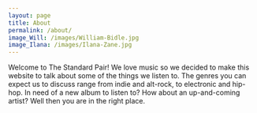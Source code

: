 ```yaml
---
layout: page
title: About
permalink: /about/
image_Will: /images/William-Bidle.jpg
image_Ilana: /images/Ilana-Zane.jpg
---
```


<div class="about-text">
  Welcome to The Standard Pair! We love music so we decided to make this website to talk about some of the things we listen to. The genres you can expect us to discuss range from indie and alt-rock, to electronic and hip-hop. In need of a new album to listen to? How about an up-and-coming artist? Well then you are in the right place.
</div>
